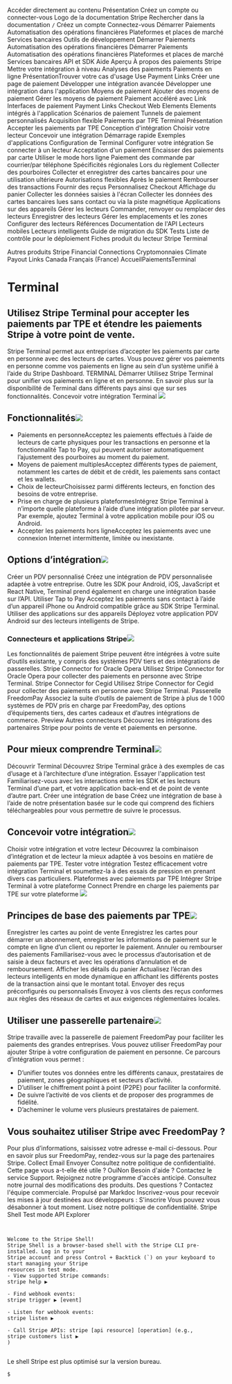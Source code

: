 Accéder directement au contenu
Présentation
Créez un compte
ou 
connecter-vous
Logo de la documentation Stripe
Rechercher dans la documentation
`/`
Créez un compte
Connectez-vous
Démarrer
Paiements
Automatisation des opérations financières
Plateformes et places de marché
Services bancaires
Outils de développement
Démarrer
Paiements
Automatisation des opérations financières
Démarrer
Paiements
Automatisation des opérations financières
Plateformes et places de marché
Services bancaires
API et SDK
Aide
Aperçu
À propos des paiements Stripe
Mettre votre intégration à niveau
Analyses des paiements
Paiements en ligne
PrésentationTrouver votre cas d'usage
Use Payment Links
Créer une page de paiement
Développer une intégration avancée
Développer une intégration dans l'application
Moyens de paiement
Ajouter des moyens de paiement
Gérer les moyens de paiement
Paiement accéléré avec Link
Interfaces de paiement
Payment Links
Checkout
Web Elements
Elements intégrés à l'application
Scénarios de paiement
Tunnels de paiement personnalisés
Acquisition flexible
Paiements par TPE
Terminal
Présentation
Accepter les paiements par TPE
Conception d'intégration
Choisir votre lecteur
Concevoir une intégration
Démarrage rapide
Exemples d'applications
Configuration de Terminal
Configurer votre intégration
Se connecter à un lecteur
Acceptation d'un paiement
Encaisser des paiements par carte
Utiliser le mode hors ligne
Paiement des commande par courrier/par téléphone
Spécificités régionales
Lors du règlement
Collecter des pourboires
Collecter et enregistrer des cartes bancaires pour une utilisation ultérieure
Autorisations flexibles
Après le paiement
Rembourser des transactions
Fournir des reçus
Personnalisez Checkout
Affichage du panier
Collecter les données saisies à l'écran
Collecter les données des cartes bancaires lues sans contact ou via la piste magnétique
Applications sur des appareils
Gérer les lecteurs
Commander, renvoyer ou remplacer des lecteurs
Enregistrer des lecteurs
Gérer les emplacements et les zones
Configurer des lecteurs
Références
Documentation de l'API
Lecteurs mobiles
Lecteurs intelligents
Guide de migration du SDK
Tests
Liste de contrôle pour le déploiement
Fiches produit du lecteur Stripe Terminal


Autres produits Stripe
Financial Connections
Cryptomonnaies
Climate
Payout Links
Canada
Français (France)
AccueilPaiementsTerminal
# Terminal
## Utilisez Stripe Terminal pour accepter les paiements par TPE et étendre les paiements Stripe à votre point de vente.
Stripe Terminal permet aux entreprises d’accepter les paiements par carte en personne avec des lecteurs de cartes. Vous pouvez gérer vos paiements en personne comme vos paiements en ligne au sein d’un système unifié à l’aide du Stripe Dashboard.
TERMINAL
Démarrer
Utilisez Stripe Terminal pour unifier vos paiements en ligne et en personne. En savoir plus sur la disponibilité de Terminal dans différents pays ainsi que sur ses fonctionnalités.
Concevoir votre intégration Terminal
![](https://b.stripecdn.com/docs-statics-srv/assets/terminal-hero.ee9331c8049f79248c3a3f39d78b84aa.png)
## Fonctionnalités![](https://b.stripecdn.com/docs-statics-srv/assets/fcc3a1c24df6fcffface6110ca4963de.svg)
  * Paiements en personneAcceptez les paiements effectués à l’aide de lecteurs de carte physiques pour les transactions en personne et la fonctionnalité Tap to Pay, qui peuvent autoriser automatiquement l’ajustement des pourboires au moment du paiement.
  * Moyens de paiement multiplesAcceptez différents types de paiement, notamment les cartes de débit et de crédit, les paiements sans contact et les wallets.
  * Choix de lecteurChoisissez parmi différents lecteurs, en fonction des besoins de votre entreprise.
  * Prise en charge de plusieurs plateformesIntégrez Stripe Terminal à n’importe quelle plateforme à l’aide d’une intégration pilotée par serveur. Par exemple, ajoutez Terminal à votre application mobile pour iOS ou Android.
  * Accepter les paiements hors ligneAcceptez les paiements avec une connexion Internet intermittente, limitée ou inexistante.


## Options d’intégration![](https://b.stripecdn.com/docs-statics-srv/assets/fcc3a1c24df6fcffface6110ca4963de.svg)
Créer un PDV personnalisé
Créez une intégration de PDV personnalisée adaptée à votre entreprise. Outre les SDK pour Android, iOS, JavaScript et React Native, Terminal prend également en charge une intégration basée sur l’API.
Utiliser Tap to Pay
Acceptez les paiements sans contact à l’aide d’un appareil iPhone ou Android compatible grâce au SDK Stripe Terminal.
Utiliser des applications sur des appareils
Déployez votre application PDV Android sur des lecteurs intelligents de Stripe.
### Connecteurs et applications Stripe![](https://b.stripecdn.com/docs-statics-srv/assets/fcc3a1c24df6fcffface6110ca4963de.svg)
Les fonctionnalités de paiement Stripe peuvent être intégrées à votre suite d’outils existante, y compris des systèmes PDV tiers et des intégrations de passerelles.
Stripe Connector for Oracle Opera
Utilisez Stripe Connector for Oracle Opera pour collecter des paiements en personne avec Stripe Terminal.
Stripe Connector for Cegid
Utilisez Stripe Connector for Cegid pour collecter des paiements en personne avec Stripe Terminal.
Passerelle FreedomPay
Associez la suite d’outils de paiement de Stripe à plus de 1 000 systèmes de PDV pris en charge par FreedomPay, des options d’équipements tiers, des cartes cadeaux et d’autres intégrations de commerce.
Preview
Autres connecteurs
Découvrez les intégrations des partenaires Stripe pour points de vente et paiements en personne.
## Pour mieux comprendre Terminal![](https://b.stripecdn.com/docs-statics-srv/assets/fcc3a1c24df6fcffface6110ca4963de.svg)
Découvrir Terminal
Découvrez Stripe Terminal grâce à des exemples de cas d’usage et à l’architecture d’une intégration.
Essayer l'application test
Familiarisez-vous avec les interactions entre les SDK et les lecteurs Terminal d’une part, et votre application back-end et de point de vente d’autre part.
Créer une intégration de base
Créez une intégration de base à l’aide de notre présentation basée sur le code qui comprend des fichiers téléchargeables pour vous permettre de suivre le processus.
## Concevoir votre intégration![](https://b.stripecdn.com/docs-statics-srv/assets/fcc3a1c24df6fcffface6110ca4963de.svg)
Choisir votre intégration et votre lecteur
Découvrez la combinaison d’intégration et de lecteur la mieux adaptée à vos besoins en matière de paiements par TPE.
Tester votre intégration
Testez efficacement votre intégration Terminal et soumettez-la à des essais de pression en prenant divers cas particuliers.
Plateformes avec paiements par TPE
Intégrer Stripe Terminal à votre plateforme Connect
Prendre en charge les paiements par TPE sur votre plateforme
![](https://b.stripecdn.com/docs-statics-srv/assets/terminal-connect.5566b290bc3a8817733a41b2155512a9.png)
## Principes de base des paiements par TPE![](https://b.stripecdn.com/docs-statics-srv/assets/fcc3a1c24df6fcffface6110ca4963de.svg)
Enregistrer les cartes au point de vente
Enregistrez les cartes pour démarrer un abonnement, enregistrer les informations de paiement sur le compte en ligne d’un client ou reporter le paiement.
Annuler ou rembourser des paiements
Familiarisez-vous avec le processus d’autorisation et de saisie à deux facteurs et avec les opérations d’annulation et de remboursement.
Afficher les détails du panier
Actualisez l’écran des lecteurs intelligents en mode dynamique en affichant les différents postes de la transaction ainsi que le montant total.
Envoyer des reçus préconfigurés ou personnalisés
Envoyez à vos clients des reçus conformes aux règles des réseaux de cartes et aux exigences réglementaires locales.
## Utiliser une passerelle partenaire![](https://b.stripecdn.com/docs-statics-srv/assets/fcc3a1c24df6fcffface6110ca4963de.svg)
Stripe travaille avec la passerelle de paiement FreedomPay pour faciliter les paiements des grandes entreprises. Vous pouvez utiliser FreedomPay pour ajouter Stripe à votre configuration de paiement en personne.
Ce parcours d’intégration vous permet :
  * D’unifier toutes vos données entre les différents canaux, prestataires de paiement, zones géographiques et secteurs d’activité.
  * D’utiliser le chiffrement point à point (P2PE) pour faciliter la conformité.
  * De suivre l’activité de vos clients et de proposer des programmes de fidélité.
  * D’acheminer le volume vers plusieurs prestataires de paiement.


## Vous souhaitez utiliser Stripe avec FreedomPay ?
Pour plus d’informations, saisissez votre adresse e-mail ci-dessous. Pour en savoir plus sur FreedomPay, rendez-vous sur la page des partenaires Stripe.
Collect Email
Envoyer
Consultez notre politique de confidentialité.
Cette page vous a-t-elle été utile ?
OuiNon
Besoin d'aide ? Contactez le service Support.
Rejoignez notre programme d'accès anticipé.
Consultez notre journal des modifications des produits.
Des questions ? Contactez l'équipe commerciale.
Propulsé par Markdoc
Inscrivez-vous pour recevoir les mises à jour destinées aux développeurs :
S'inscrire
Vous pouvez vous désabonner à tout moment. Lisez notre politique de confidentialité.
Stripe Shell
Test mode
API Explorer
```


Welcome to the Stripe Shell!
Stripe Shell is a browser-based shell with the Stripe CLI pre-installed. Log in to your
Stripe account and press Control + Backtick (`) on your keyboard to start managing your Stripe
resources in test mode.
- View supported Stripe commands: 
stripe help ▶️

- Find webhook events: 
stripe trigger ▶️ [event]

- Listen for webhook events: 
stripe listen ▶

- Call Stripe APIs: stripe [api resource] [operation] (e.g., 
stripe customers list ▶️
)


```

Le shell Stripe est plus optimisé sur la version bureau.
```
$
```

